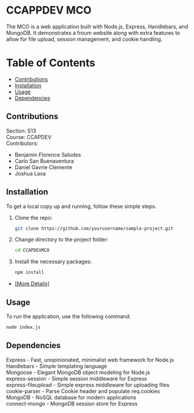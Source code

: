 # CCAPPDEV MCO

The MCO is a web application built with Node.js, Express, Handlebars, and MongoDB. It demonstrates a froum website along with extra features to allow for file upload, session management, and cookie handling.

# Table of Contents

- [Contributions](#contributions)
- [Installation](#installation)
- [Usage](#usage)
- [Dependencies](#dependencies)
## Contributions
Section: S13 </br>
Course: CCAPDEV </br>
Contributors:
- Benjamin Florence Saludes
- Carlo San Buenaventura
- Daniel Gavrie Clemente
- Joshua Laxa
## Installation

To get a local copy up and running, follow these simple steps.

1. Clone the repo:
    ```bash
    git clone https://github.com/yourusername/sample-project.git
    ```
2. Change directory to the project folder:
    ```bash
    cd CCAPDEVMCO
    ```
3. Install the necessary packages:
    ```bash
    npm install
    ```
- [[More Details]](https://github.com/11daniel/CCAPDEVMCO/blob/8e1125bee7dda03d3d923b15d50e461691964bef/READ.txt)
## Usage

To run the application, use the following command:

```bash
node index.js
```
## Dependencies
Express - Fast, unopinionated, minimalist web framework for Node.js </br>
Handlebars - Simple templating language </br>
Mongoose - Elegant MongoDB object modeling for Node.js </br>
express-session - Simple session middleware for Express </br>
express-fileupload - Simple express middleware for uploading files </br>
cookie-parser - Parse Cookie header and populate req.cookies </br>
MongoDB - NoSQL database for modern applications </br>
connect-mongo - MongoDB session store for Express </br>

